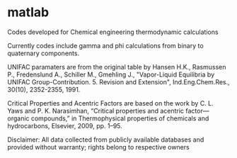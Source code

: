 # matlab
Codes developed for Chemical engineering thermodynamic calculations

Currently codes include gamma and phi calculations from binary to quaternary components.

UNIFAC paramaters are from the original table by Hansen H.K., Rasmussen P., Fredenslund A., Schiller M., Gmehling J., "Vapor-Liquid Equilibria by UNIFAC Group-Contribution. 5. Revision and Extension", Ind.Eng.Chem.Res., 30(10), 2352-2355, 1991.

Critical Properties and Acentric Factors are based on the work by C. L. Yaws and P. K. Narasimhan, “Critical properties and acentric factor—organic compounds,” in Thermophysical properties of chemicals and hydrocarbons, Elsevier, 2009, pp. 1–95.

Disclaimer: All data collected from publicly available databases and provided without warranty; rights belong to respective owners
